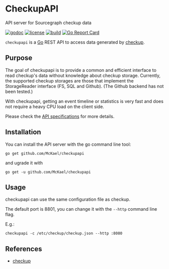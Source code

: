 # CheckupAPI

API server for Sourcegraph checkup data

[![godoc](https://img.shields.io/badge/godoc-reference-blue.svg?style=flat)](https://godoc.org/github.com/McKael/checkupapi)
[![license](https://img.shields.io/badge/license-MIT-red.svg?style=flat)](https://raw.githubusercontent.com/McKael/checkupapi/master/LICENSE)
[![build](https://img.shields.io/travis/McKael/checkupapi.svg?style=flat)](https://travis-ci.org/McKael/checkupapi)
[![Go Report Card](https://goreportcard.com/badge/github.com/McKael/checkupapi)](https://goreportcard.com/report/github.com/McKael/checkupapi)

`checkupapi` is a [Go](https://golang.org/) REST API to access data generated by [checkup](https://github.com/sourcegraph/checkup).

## Purpose

The goal of checkupapi is to provide a common and efficient interface to read checkup's data without knowledge about checkup storage.  Currently, the supported checkup storages are those that implement the StorageReader interface (FS, SQL and Github).  (The Github backend has not been tested.)

With checkupapi, getting an event timeline or statistics is very fast and does not require a heavy CPU load on the client side.

Please check the [API specifications](CheckupAPI.md) for more details.

## Installation

You can install the API server with the go command line tool:

    go get github.com/McKael/checkupapi

and ugrade it with

    go get -u github.com/McKael/checkupapi

## Usage

checkupapi can use the same configuration file as checkup.

The default port is 8801, you can change it with the `--http` command line flag.

E.g.:

    checkupapi -c /etc/checkup/checkup.json --http :8080

## References

- [checkup](https://github.com/sourcegraph/checkup)
